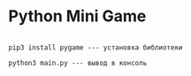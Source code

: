 # Python Mini Game

```

pip3 install pygame --- установка библиотеки

python3 main.py --- вывод в консоль

```
